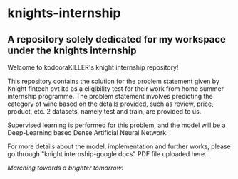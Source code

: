 # knights-internship
## A repository solely dedicated for my workspace under the knights internship
Welcome to kodooraKILLER's knight internship repository!

  This repository contains the solution for the problem statement given by Knight fintech pvt ltd as a eligibility test for their work from home summer internship programme. 
  The problem statement involves predicting the category of wine based on the details provided, such as review, price, product, etc. 2 datasets, namely test and train, are provided to us.
  
  Supervised learning is performed for this problem, and the model will be a Deep-Learning based Dense Artificial Neural Network.

 For more details about the model, implementation and further works, please go through "knight internship-google docs" PDF file uploaded here.


*Marching towards a brighter tomorrow!*

